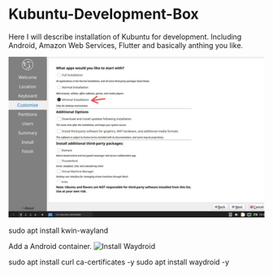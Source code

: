 # Kubuntu-Development-Box
Here I will describe installation of Kubuntu for development.
Including Android, Amazon Web Services, Flutter and basically anthing you like.

![Choose Minimal](https://raw.githubusercontent.com/mr-koya/Kubuntu-Development-Box/main/Minimal-install-option-without-snap-in-Lubuntu-24.04.webp?raw=true)

sudo apt install kwin-wayland

Add a Android container.
![Install Waydroid](https://docs.waydro.id/usage/install-on-desktops)

sudo apt install curl ca-certificates -y
sudo apt install waydroid -y

